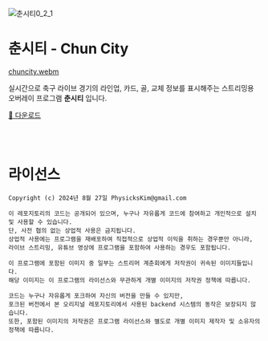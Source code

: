 ![춘시티0_2_1](https://github.com/user-attachments/assets/a1b5cb33-1f2a-40dc-8d62-a32f05f913f3)  
   
#  춘시티 - Chun City
  
[chuncity.webm](https://github.com/user-attachments/assets/76c4122f-7e80-4f0a-b660-b2134bcb5c34)  
  
실시간으로 축구 라이브 경기의 라인업, 카드, 골, 교체 정보를 표시해주는 스트리밍용 오버레이 프로그램 **춘시티** 입니다.

[💾 다운로드](https://github.com/PhysicksKim/chun-city/releases)  
  
<br><br>

# 라이선스

```
Copyright (c) 2024년 8월 27일 PhysicksKim@gmail.com

이 레포지토리의 코드는 공개되어 있으며, 누구나 자유롭게 코드에 참여하고 개인적으로 설치 및 사용할 수 있습니다.
단, 사전 협의 없는 상업적 사용은 금지됩니다.
상업적 사용에는 프로그램을 재배포하여 직접적으로 상업적 이익을 취하는 경우뿐만 아니라, 라이브 스트리밍, 유튜브 영상에 프로그램을 포함하여 사용하는 경우도 포함됩니다.

이 프로그램에 포함된 이미지 중 일부는 스트리머 계춘회에게 저작권이 귀속된 이미지들입니다.
해당 이미지는 이 프로그램의 라이선스와 무관하게 개별 이미지의 저작권 정책에 따릅니다.

코드는 누구나 자유롭게 포크하여 자신의 버전을 만들 수 있지만,
포크된 버전에서 본 오리지널 레포지토리에서 사용된 backend 시스템의 동작은 보장되지 않습니다.
또한, 포함된 이미지의 저작권은 프로그램 라이선스와 별도로 개별 이미지 제작자 및 소유자의 정책에 따릅니다.
```
